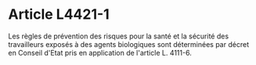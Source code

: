 # Article L4421-1

 

Les règles de prévention des risques pour la santé et la sécurité des travailleurs exposés à des agents biologiques sont déterminées par décret en Conseil d'Etat pris en application de l'article L. 4111-6.